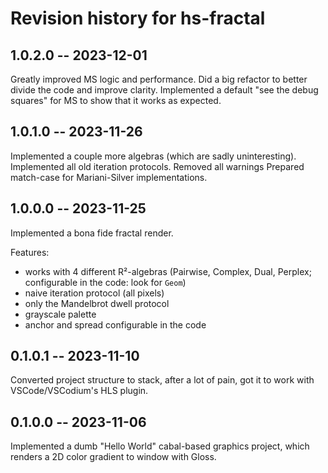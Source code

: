 # Revision history for hs-fractal


## 1.0.2.0 -- 2023-12-01

Greatly improved MS logic and performance.
Did a big refactor to better divide the code and improve clarity.
Implemented a default "see the debug squares" for MS to show that it works as expected.

## 1.0.1.0 -- 2023-11-26

Implemented a couple more algebras (which are sadly uninteresting).
Implemented all old iteration protocols.
Removed all warnings
Prepared match-case for Mariani-Silver implementations.

## 1.0.0.0 -- 2023-11-25

Implemented a bona fide fractal render.

Features:
  - works with 4 different R²-algebras (Pairwise, Complex, Dual, Perplex; configurable in the code: look for `Geom`)
  - naive iteration protocol (all pixels)
  - only the Mandelbrot dwell protocol
  - grayscale palette
  - anchor and spread configurable in the code


## 0.1.0.1 -- 2023-11-10

Converted project structure to stack, after a lot of pain, got it to work with VSCode/VSCodium's HLS plugin.


## 0.1.0.0 -- 2023-11-06

Implemented a dumb "Hello World" cabal-based graphics project, which renders a 2D color gradient to window with Gloss.
